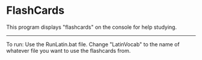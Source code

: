 # FlashCards

This program displays "flashcards" on the console for help studying.

---
To run: Use the RunLatin.bat file.  Change "LatinVocab" to the name of whatever file you want to use the flashcards from.
